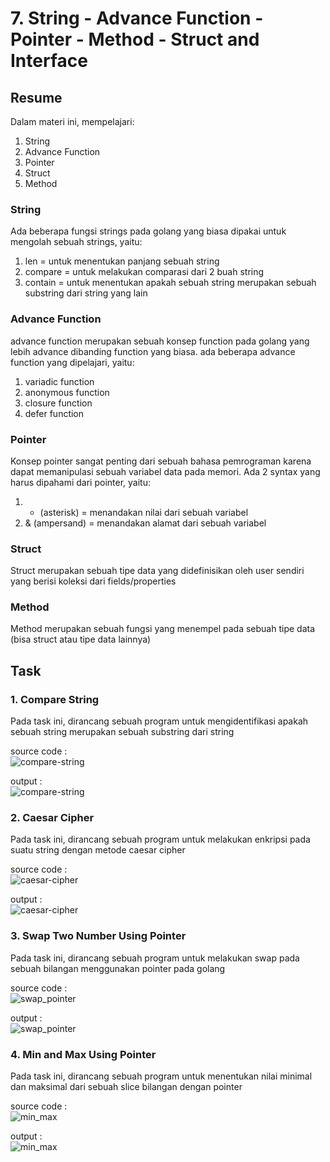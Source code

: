 # 7. String - Advance Function - Pointer - Method - Struct and Interface

## Resume
Dalam materi ini, mempelajari:
1. String
2. Advance Function
3. Pointer
4. Struct
5. Method

### String
Ada beberapa fungsi strings pada golang yang biasa dipakai untuk mengolah sebuah strings, yaitu:  
1. len = untuk menentukan panjang sebuah string
2. compare = untuk melakukan comparasi dari 2 buah string
3. contain = untuk menentukan apakah sebuah string merupakan sebuah substring dari string yang lain

### Advance Function
advance function merupakan sebuah konsep function pada golang yang lebih advance dibanding function yang biasa. ada beberapa advance function yang dipelajari, yaitu:  
1. variadic function
2. anonymous function
3. closure function
4. defer function

### Pointer
Konsep pointer sangat penting dari sebuah bahasa pemrograman karena dapat memanipulasi sebuah variabel data pada memori. Ada 2 syntax yang harus dipahami dari pointer, yaitu:  
1. * (asterisk) = menandakan nilai dari sebuah variabel
2. & (ampersand) = menandakan alamat dari sebuah variabel

### Struct
Struct merupakan sebuah tipe data yang didefinisikan oleh user sendiri yang berisi koleksi dari fields/properties

### Method
Method merupakan sebuah fungsi yang menempel pada sebuah tipe data (bisa struct atau tipe data lainnya)

## Task
### 1. Compare String
Pada task ini, dirancang sebuah program untuk mengidentifikasi apakah sebuah string merupakan sebuah substring dari string

source code :  
![compare-string](./screenshots/1_compare_string_code.jpg) 

output :  
![compare-string](./screenshots/1_compare_string_hasil.jpg) 

### 2. Caesar Cipher
Pada task ini, dirancang sebuah program untuk melakukan enkripsi pada suatu string dengan metode caesar cipher

source code :  
![caesar-cipher](./screenshots/2_caesar_cipher_code.jpg)

output :  
![caesar-cipher](./screenshots/2_caesar_cipher_hasil.jpg)

### 3. Swap Two Number Using Pointer
Pada task ini, dirancang sebuah program untuk melakukan swap pada sebuah bilangan menggunakan pointer pada golang

source code :  
![swap_pointer](./screenshots/3_swap_two_number_code.jpg)

output :  
![swap_pointer](./screenshots/3_swap_two_number_hasil.jpg)

### 4. Min and Max Using Pointer
Pada task ini, dirancang sebuah program untuk menentukan nilai minimal dan maksimal dari sebuah slice bilangan dengan pointer

source code :  
![min_max](./screenshots/4_min_max_code.jpg)

output :  
![min_max](./screenshots/4_min_max_hasil.jpg)
